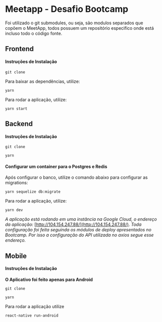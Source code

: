 # Meetapp - Desafio Bootcamp

Foi utilizado o git submodules, ou seja, são modulos separados que copõem o MeetApp, todos possuem um repositório especifico onde está incluso todo o código fonte.

## Frontend 
#### Instruções de Instalação

`` git clone `` 

Para baixar as dependências, utilize:

`` yarn `` 

Para rodar a aplicação, utilize:

`` yarn start ``

## Backend
#### Instruções de Instalação

`` git clone `` 

`` yarn `` 

#### Configurar um container para o Postgres e Redis

Após configurar o banco, utilize o comando abaixo para configurar as migrations:

`` yarn sequelize db:migrate ``

Para rodar a aplicação, utilize:

`` yarn dev ``

*A aplicação está rodando em uma instância na Google Cloud, o endereço da aplicação:* [http://104.154.247.88/](http://104.154.247.88/). *Toda configuração foi feita seguinda os módulos de deploy apresentados no Bootcamp. Por isso a configuração do API utilizada no axios segue esse endereço.* 


## Mobile
#### Instruções de Instalação

**O Aplicativo foi feito apenas para Android**

`` git clone `` 

`` yarn `` 

Para rodar a aplicação utilize 

`` react-native run-android ``



